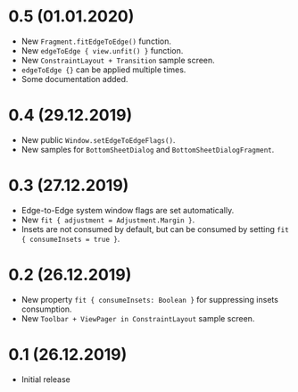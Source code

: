 # 0.5 (01.01.2020)
* New `Fragment.fitEdgeToEdge()` function.
* New `edgeToEdge { view.unfit() }` function.  
* New `ConstraintLayout + Transition` sample screen.
* `edgeToEdge {}` can be applied multiple times.
* Some documentation added.

# 0.4 (29.12.2019)
* New public `Window.setEdgeToEdgeFlags()`.
* New samples for `BottomSheetDialog` and `BottomSheetDialogFragment`. 

# 0.3 (27.12.2019)
* Edge-to-Edge system window flags are set automatically.
* New `fit { adjustment = Adjustment.Margin }`.
* Insets are not consumed by default, but can be consumed by setting `fit { consumeInsets = true }`.

# 0.2 (26.12.2019)
* New property `fit { consumeInsets: Boolean }` for suppressing insets consumption.
* New `Toolbar + ViewPager in ConstraintLayout` sample screen.

# 0.1 (26.12.2019)
* Initial release

